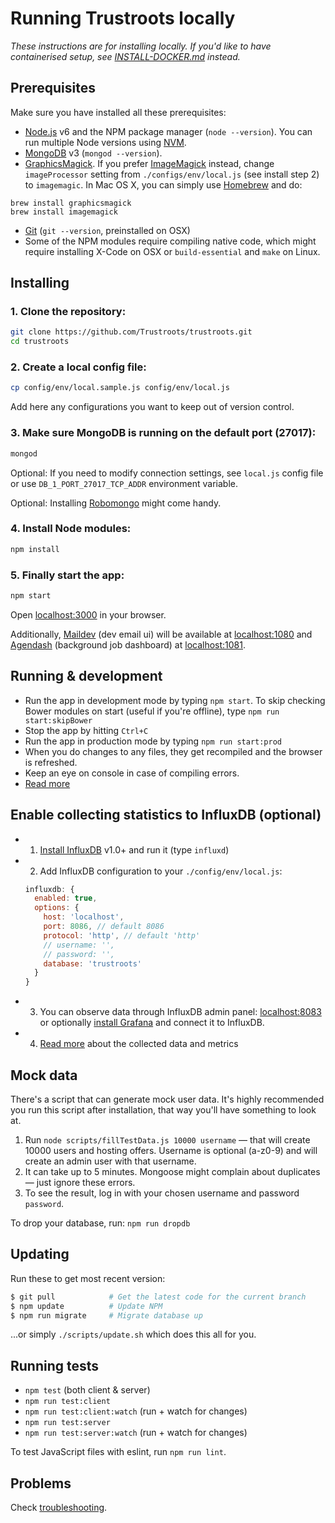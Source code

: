 # Running Trustroots locally

_These instructions are for installing locally. If you'd like to have containerised setup, see [INSTALL-DOCKER.md](INSTALL-DOCKER.md) instead._


## Prerequisites

Make sure you have installed all these prerequisites:
* [Node.js](https://nodejs.org/en/download/) v6 and the NPM package manager (`node --version`). You can run multiple Node versions using [NVM](https://github.com/creationix/nvm).
* [MongoDB](http://www.mongodb.org/downloads) v3 (`mongod --version`).
* [GraphicsMagick](http://www.graphicsmagick.org/). If you prefer [ImageMagick](http://www.imagemagick.org/) instead, change `imageProcessor` setting from `./configs/env/local.js` (see install step 2) to `imagemagic`. In Mac OS X, you can simply use [Homebrew](http://mxcl.github.io/homebrew/) and do:
```
brew install graphicsmagick
brew install imagemagick
```
* [Git](https://git-scm.com/) (`git --version`, preinstalled on OSX)
* Some of the NPM modules require compiling native code, which might require installing X-Code on OSX or `build-essential` and `make` on Linux.


## Installing

### 1. Clone the repository:

```bash
git clone https://github.com/Trustroots/trustroots.git
cd trustroots
```

### 2. Create a local config file:

```bash
cp config/env/local.sample.js config/env/local.js
```
Add here any configurations you want to keep out of version control.

### 3. Make sure MongoDB is running on the default port (27017):

```bash
mongod
```

Optional: If you need to modify connection settings, see `local.js` config file or use `DB_1_PORT_27017_TCP_ADDR` environment variable.

Optional: Installing [Robomongo](https://robomongo.org/) might come handy.

### 4. Install Node modules:
```bash
npm install
```

### 5. Finally start the app:
```bash
npm start
```

Open [localhost:3000](http://localhost:3000) in your browser.

Additionally, [Maildev](http://danfarrelly.nyc/MailDev/) (dev email ui)
will be available at [localhost:1080](http://localhost:1080) and
[Agendash](https://github.com/joeframbach/agendash) (background job dashboard)
at [localhost:1081](http://localhost:1081).


## Running & development

- Run the app in development mode by typing `npm start`. To skip checking Bower modules on start (useful if you're offline), type `npm run start:skipBower`
- Stop the app by hitting `Ctrl+C`
- Run the app in production mode by typing `npm run start:prod`
- When you do changes to any files, they get recompiled and the browser is refreshed.
- Keep an eye on console in case of compiling errors.
- [Read more](https://github.com/Trustroots/trustroots/wiki/Development)


## Enable collecting statistics to InfluxDB (optional)

* 1. [Install InfluxDB](https://docs.influxdata.com/influxdb/latest/introduction/installation/) v1.0+ and run it (type `influxd`)
* 2. Add InfluxDB configuration to your `./config/env/local.js`:

    ```js
    influxdb: {
      enabled: true,
      options: {
        host: 'localhost',
        port: 8086, // default 8086
        protocol: 'http', // default 'http'
        // username: '',
        // password: '',
        database: 'trustroots'
      }
    }
    ```

* 3. You can observe data through InfluxDB admin panel: [localhost:8083](http://localhost:8083/) or optionally [install Grafana](http://docs.grafana.org/installation/) and connect it to InfluxDB.

* 4. [Read more](INFLUXDB.md) about the collected data and metrics


## Mock data

There's a script that can generate mock user data. It's highly recommended you run this script after installation, that way you'll have something to look at.

1. Run `node scripts/fillTestData.js 10000 username` — that will create 10000 users and hosting offers. Username is optional (a-z0-9) and will create an admin user with that username.
2. It can take up to 5 minutes. Mongoose might complain about duplicates — just ignore these errors.
3. To see the result, log in with your chosen username and password `password`.

To drop your database, run: `npm run dropdb`


## Updating

Run these to get most recent version:
```bash
$ git pull            # Get the latest code for the current branch
$ npm update          # Update NPM
$ npm run migrate     # Migrate database up
```

...or simply `./scripts/update.sh` which does this all for you.


## Running tests
- `npm test` (both client & server)
- `npm run test:client`
- `npm run test:client:watch` (run + watch for changes)
- `npm run test:server`
- `npm run test:server:watch` (run + watch for changes)

To test JavaScript files with eslint, run `npm run lint`.


## Problems

Check [troubleshooting](https://github.com/Trustroots/trustroots/wiki/Troubleshooting).
